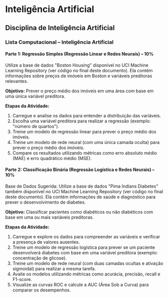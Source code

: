 # Inteligência Artificial

## Disciplina de Inteligência Artificial

### Lista Computacional – Inteligência Artificial

#### Parte 1: Regressão Simples (Regressão Linear e Redes Neurais) – 10%

Utilize a base de dados "Boston Housing" disponível no UCI Machine Learning Repository (ver
código no final deste documento). Ela contém informações sobre preços de imóveis em Boston
e variáveis preditoras relevantes.

**Objetivo:** Prever o preço médio dos imóveis em uma área com base em uma única variável
preditora.

**Etapas da Atividade:**
1. Carregue e analise os dados para entender a distribuição das variáveis.
2. Escolha uma variável preditora para realizar a regressão (exemplo: "número de
quartos").
3. Treine um modelo de regressão linear para prever o preço médio dos imóveis.
4. Treine um modelo de rede neural (com uma única camada oculta) para prever o preço
médio dos imóveis.
5. Compare os resultados utilizando métricas como erro absoluto médio (MAE) e erro
quadrático médio (MSE).

#### Parte 2: Classificação Binária (Regressão Logística e Redes Neurais) – 10%

Base de Dados Sugerida: Utilize a base de dados "Pima Indians Diabetes" também disponível no
UCI Machine Learning Repository (ver código no final deste documento). Ela contém
informações de saúde e diagnóstico para prever o desenvolvimento de diabetes.

**Objetivo:** Classificar pacientes como diabéticos ou não diabéticos com base em uma ou mais
variáveis preditoras.

**Etapas da Atividade:**
1. Carregue e explore os dados para compreender as variáveis e verificar a presença de
valores ausentes.
1. Treine um modelo de regressão logística para prever se um paciente desenvolverá
diabetes com base em uma variável preditora (exemplo: concentração de glicose).
1. Treine um modelo de rede neural (com duas camadas ocultas e ativação sigmoidal) para
realizar a mesma tarefa.
1. Avalie os modelos utilizando métricas como acurácia, precisão, recall e F1-score.
1. Visualize as curvas ROC e calcule a AUC (Área Sob a Curva) para comparar os
desempenhos.
